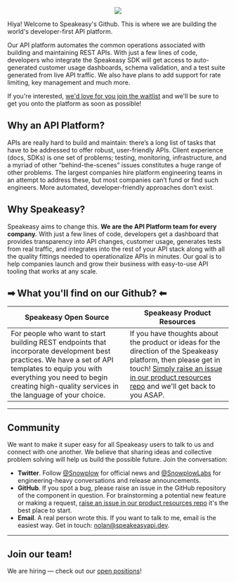 <p align="center">
  <img src="https://user-images.githubusercontent.com/6267663/180101598-0acc1650-cd22-4388-b1b7-b69f60edc259.png" />
</p>

Hiya! Welcome to Speakeasy's Github. This is where we are building the world's developer-first API platform. 

Our API platform automates the common operations associated with building and maintaining REST APIs. With just a few lines of code, developers who integrate the Speakeasy SDK will get access to auto-generated customer usage dashboards, schema validation, and a test suite generated from live API traffic. We also have plans to add support for rate limiting, key management and much more.

If you're interested, [we'd love for you join the waitlist](https://www.speakeasyapi.dev/request-access) and we'll be sure to get you onto the platform as soon as possible!

## Why an API Platform?

APIs are really hard to build and maintain: there’s a long list of tasks that have to be addressed to offer robust, user-friendly APIs. Client experience (docs, SDKs) is one set of problems; testing, monitoring, infrastructure, and a myriad of other “behind-the-scenes” issues constitutes a huge range of other problems. The largest companies hire platform engineering teams in an attempt to address these, but most companies can’t fund or find such engineers. More automated, developer-friendly approaches don’t exist. 

## Why Speakeasy?

Speakeasy aims to change this. **We are the API Platform team for every company.** With just a few lines of code, developers get a dashboard that provides transparency into API changes, customer usage, generates tests from real traffic, and integrates into the rest of your API stack along with all the quality fittings needed to operationalize APIs in minutes. Our goal is to help companies launch and grow their business with easy-to-use API tooling that works at any scale.

## ➡ What you'll find on our Github? ⬅

| Speakeasy Open Source | Speakeasy Product Resources |
| ------------- | ------------- |
| For people who want to start building REST endpoints that incorporate development best practices. We have a set of API templates to equip you with everything you need to begin creating high-quality services in the language of your choice. | If you have thoughts about the product or ideas for the direction of the Speakeasy platform, then please get in touch! [Simply raise an issue in our product resources repo](https://github.com/speakeasy-api/product-resources) and we'll get back to you ASAP.|


---

## Community 

We want to make it super easy for all Speakeasy users to talk to us and connect with one another. We believe that sharing ideas and collective problem solving will help us build the possible future. Join the conversation:

* **Twitter**. Follow [@Snowplow](https://twitter.com/snowplow) for official news and [@SnowplowLabs](https://twitter.com/snowplowlabs) for engineering-heavy conversations and release announcements.
* **GitHub**. If you spot a bug, please raise an issue in the GitHub repository of the component in question. For brainstorming a potential new feature or making a request, [raise an issue in our product resources repo](https://github.com/speakeasy-api/product-resources) it's the best place to start.
* **Email**. A real person wrote this. If you want to talk to me, email is the easiest way. Get in touch: nolan@speakeasyapi.dev.

---

## Join our team!

We are hiring — check out our [open positions](https://www.speakeasyapi.dev/join-us)!
